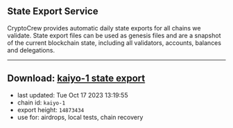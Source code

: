 ## State Export Service
CryptoCrew provides automatic daily state exports for all chains we validate. State export files can be used as genesis files and are a snapshot of the current blockchain state, including all validators, accounts, balances and delegations.

---
**Download: [kaiyo-1 state export](https://dl.ccvalidators.com/SERVICE/kujira/kaiyo-1_export_14873434.json)**
---

- last updated: Tue Oct 17 2023 13:19:55
- chain id: `kaiyo-1`
- export height: `14873434`
- use for: airdrops, local tests, chain recovery
